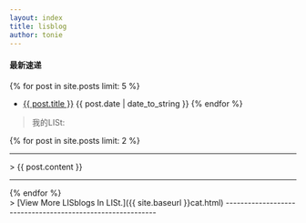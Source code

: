 ```yaml
---
layout: index
title: lisblog
author: tonie
---
```



<h4>最新速递</h4>

{% for post in site.posts limit: 5 %}
+ <a href="{{ site.baseurl }}{{ post.url }}">{{ post.title }}</a>
  <label>{{ post.date | date_to_string }}</label>
{% endfor %}

> 我的LISt:

{% for post in site.posts limit: 2 %}
<hr/>
> {{ post.content }}
</br>

<hr/>
{% endfor %}

<br/>


<label>
> [View More LISblogs In LISt.]({{ site.baseurl }}cat.html)
-----------------------------------------------------------

</label>

